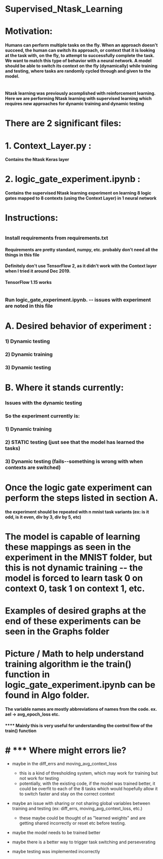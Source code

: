 # Supervised_Ntask_Learning 
#
# Motivation:
#### Humans can perform multiple tasks on the fly. When an approach doesn't succeed, the human can switch its approach, or context that it is looking at the task with, on the fly, to attempt to successfully complete the task. We want to match this type of behavior with a neural network. A model should be able to switch its context on the fly (dynamically) while training and testing, where tasks are randomly cycled through and given to the model.

#
#### Ntask learning was previously acomplished with reinforcement learning. Here we are performing Ntask learning with supervised learning which requires new approaches for dynamic training and dynamic testing


# There are 2 significant files:
# 1. Context_Layer.py : 
  #### Contains the Ntask Keras layer
#
# 2. logic_gate_experiment.ipynb : 
  #### Contains the supervised Ntask learning experiment on learning 8 logic gates mapped to 8 contexts (using the Context Layer) in 1 neural network
#
# Instructions:
#
### Install requirements from requirements.txt
#### Requirements are pretty standard, numpy, etc. probably don't need all the things in this file
#### Definitely don't use TensorFlow 2, as it didn't work with the Context layer when I tried it around Dec 2019.
#### TensorFlow 1.15 works

#
### Run logic_gate_experiment.ipynb. -- issues with experiment are noted in this file

#

# A. Desired behavior of experiment :
### 1) Dynamic testing 
### 2) Dynamic training
### 3) Dynamic testing
#
# B. Where it stands currently: 
### Issues with the dynamic testing
### So the experiment currently is:
### 1) Dynamic training
### 2) STATIC testing (just see that the model has learned the tasks)
### 3) Dynamic testing (fails--something is wrong with when contexts are switched)

#
# Once the logic gate experiment can perform the steps listed in section A. 
#### the experiment should be repeated with n mnist task variants (ex: is it odd, is it even, div by 3, div by 5, etc)
# The model is capable of learning these mappings as seen in the experiment in the MNIST folder, but this is not dynamic training -- the model is forced to learn task 0 on context 0, task 1 on context 1, etc.

# 
# Examples of desired graphs at the end of these experiments can be seen in the Graphs folder

#
# Picture / Math to help understand training algorithm ie the train() function in logic_gate_experiment.ipynb can be found in Algo folder.
#### The variable names are mostly abbreviations of names from the code. ex. ael -> avg_epoch_loss etc.
#### **** Mainly this is very useful for understanding the control flow of the train() function


#
# # *** Where might errors lie?
- maybe in the diff_errs and moving_avg_context_loss
    - this is a kind of thresholding system, which may work for training but not work for testing
    - potentially, with the existing code, if the model was trained better, it could be overfit to each of the 8 tasks which would hopefully allow it to switch faster and stay on the correct context
    
- maybe an issue with sharing or not sharing global variables between training and testing (ex: diff_errs, moving_avg_context_loss, etc.)
    - these maybe could be thought of as "learned weights" and are getting shared incorrectly or reset etc before testing.
    
- maybe the model needs to be trained better

- maybe there is a better way to trigger task switching and perseverating
   
- maybe testing was implemented incorrectly

